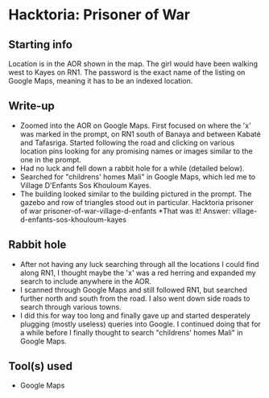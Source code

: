# Hacktoria: Prisoner of War

## Starting info
Location is in the AOR shown in the map. The girl would have been walking west to Kayes on RN1. The password is the exact name of the listing on Google Maps, meaning it has to be an indexed location.

## Write-up
* Zoomed into the AOR on Google Maps. First focused on where the 'x' was marked in the prompt, on RN1 south of Banaya and between Kabaté and Tafasriga. Started following the road and clicking on various location pins looking for any promising names or images similar to the one in the prompt.
* Had no luck and fell down a rabbit hole for a while (detailed below).
* Searched for "childrens' homes Mali" in Google Maps, which led me to Village D'Enfants Sos Khouloum Kayes.
* The building looked similar to the building pictured in the prompt. The gazebo and row of triangles stood out in particular. Hacktoria prisoner of war prisoner-of-war-village-d-enfants *That was it! Answer: village-d-enfants-sos-khouloum-kayes

## Rabbit hole
* After not having any luck searching through all the locations I could find along RN1, I thought maybe the 'x' was a red herring and expanded my search to include anywhere in the AOR.
* I scanned through Google Maps and still followed RN1, but searched further north and south from the road. I also went down side roads to search through various towns.
* I did this for way too long and finally gave up and started desperately plugging (mostly useless) queries into Google. I continued doing that for a while before I finally thought to search "childrens' homes Mali" in Google Maps.

## Tool(s) used
* Google Maps
